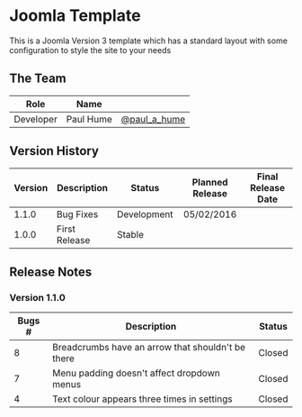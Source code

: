 # Joomla Template

This is a Joomla Version 3 template which has a standard layout with some configuration to style the site to your needs

## The Team

| Role      | Name          |                                                |
| --------- | ------------- | ---------------------------------------------- |
| Developer | Paul Hume     | [@paul_a_hume](http://twitter.com/paul_a_hume) |

## Version History

| Version | Description         | Status      | Planned Release | Final Release Date |
| ------- | ------------------- | ----------- | :-------------: | :----------------: |
| 1.1.0   | Bug Fixes           | Development | 05/02/2016      |                    |
| 1.0.0   | First Release       | Stable      |                 |                    |

## Release Notes

### Version 1.1.0

| Bugs #  | Description                                       | Status |
| ------- | ------------------------------------------------- | ------ |
| 8       | Breadcrumbs have an arrow that shouldn't be there | Closed |
| 7       | Menu padding doesn't affect dropdown menus        | Closed |
| 4       | Text colour appears three times in settings       | Closed |
